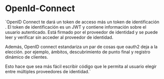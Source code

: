 # OpenId-Connect

`OpenID Connect te dará un token de acceso más un token de identificación . El token de identificación es un JWT y contiene información sobre el usuario autenticado. Está firmado por el proveedor de identidad y se puede leer y verificar sin acceder al proveedor de identidad.

Además, OpenID connect estandariza un par de cosas que oauth2 deja a la elección. por ejemplo, ámbitos, descubrimiento de punto final y registro dinámico de clientes.

Esto hace que sea más fácil escribir código que le permita al usuario elegir entre múltiples proveedores de identidad.`


